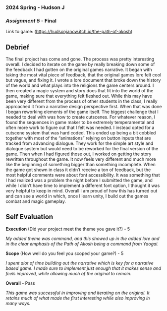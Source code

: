 ### **2024 Spring** - Hudson J
### *Assignment 5* - Final
Link to game: (https://hudsonjanow.itch.io/the-path-of-akosh)

## **Debrief**
The final project has come and gone. The process was pretty interesting overall. I decided to iterate on the game by really breaking down some of the feedback I had gotten on the original games narrative. It began with taking the most vital piece of feedback, that the original games lore felt cool but vague, and fixing it. I wrote a lore document that broke down the history of the world and what plays into the religions the game centers around. I then created a magic system and story docs that fit into the world of the game, making sure that everything felt fleshed out. While this may have been very different from the process of other students in the class, I really approached it from a narrative design perspective first. When that was done I began reworking elements of the game itself. The biggest challenge that I needed to deal with was how to create cutscenes. For whatever reason, I found the sequences in game maker to be extremely temperamental and often more work to figure out that I felt was needed. I instead opted for a cutscene system that was hard coded. This ended up being a bit cobbled together with most of the “animations” relying on button inputs that are tracked from advancing dialogue. They work for the simple art style and dialogue system but would need to be reworked for the final version of the game. Then when I had figured those out, I worked on getting the story rewritten throughout the game. It now feels very different and much more like the beginning of something bigger than something incomplete. When the game got shown in class it didn’t receive a ton of feedback, but the most helpful comments were about font accessibility. It was something that I had realized was a problem the night before I submitted the game, and while I didn’t have time to implement a different font option, I thought it was very helpful to keep in mind. Overall I am proud of how this has turned out and can see a world in which, once I learn unity, I build out the games combat and magic gameplay.





## **Self Evaluation**

**Execution** (Did your project meet the theme you gave it?) - 5

*My added theme was command, and this showed up in the added lore and in the clear emphasis of the Path of Akosh being a command from Yaogai.*


**Scope** (How well do you feel you scoped your game?) - 5


*I spent alot of time building out the narrative which is key for a narrative based game. I made sure to implement just enough that it makes sense and feels improved, while allowing much of the original to remain.*


**Overall** - Pass


*This game was successful in improving and iterating on the original. It retains much of what made the first interesting while also improving in many ways.*
